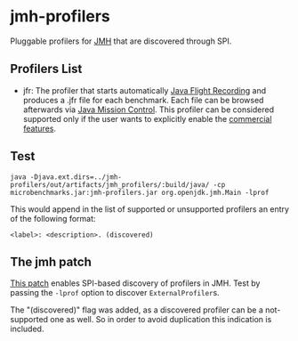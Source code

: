 jmh-profilers
=============

Pluggable profilers for [JMH](http://openjdk.java.net/projects/code-tools/jmh/) that are discovered through SPI.

Profilers List
--------------
* jfr: The profiler that starts automatically [Java Flight Recording](http://docs.oracle.com/javase/8/docs/technotes/guides/jfr/) 
and produces a .jfr file for each benchmark. Each file can be browsed afterwards via [Java Mission Control](http://www.oracle.com/technetwork/java/javaseproducts/mission-control/java-mission-control-1998576.html).
This profiler can be considered supported only if the user wants to explicitly enable the [commercial features](http://www.oracle.com/technetwork/java/javase/terms/products/index.html).

Test
----
```
java -Djava.ext.dirs=../jmh-profilers/out/artifacts/jmh_profilers/:build/java/ -cp microbenchmarks.jar:jmh-profilers.jar org.openjdk.jmh.Main -lprof
```

This would append in the list of supported or unsupported profilers an entry of the following format:

```
<label>: <description>. (discovered)
```



The jmh patch
-------------
[This patch](http://mail.openjdk.java.net/pipermail/jmh-dev/2014-August/001274.html) enables SPI-based discovery of profilers in JMH. 
Test by passing the ```-lprof``` option to discover ```ExternalProfiler```s.

The "(discovered)" flag was added, as a discovered profiler can be a not-supported one as well. 
So in order to avoid duplication this indication is included. 



